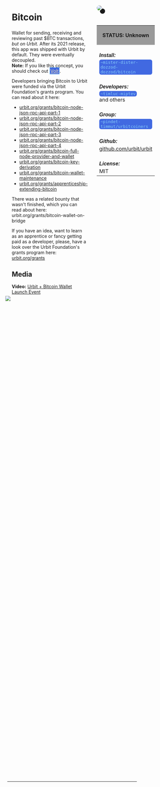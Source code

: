 <style>
	/* %wiki restyling */
.page a{display: inline-block;color: white;border: 1px solid black;margin-right: 6px;padding: 5px;background-color:#3366cc;border-radius:7px;}#page-title{display:none;}.sidebar{margin-right:-20px;padding-top:180px;background-image: url("https://i.imgur.com/enNS7bT.png");background-repeat:no-repeat;background-position-x:53%}#global-menu{border:2px solid cadetblue;}#global-menu a{display:block;margin-bottom:6px;}h1{font-size:2em;margin-top:0em}footer{text-align:left}
	/* Tooltip */
.tooltip {position: relative;display: inline-block;border-bottom: 1px dotted black;}
.tooltip .tooltiptext {visibility: hidden;width: 120px;background-color: black;color: #fff;text-align: center;padding: 5px 0;border-radius: 6px;
position: absolute;z-index: 1;}
.tooltip:hover .tooltiptext {visibility: visible;}
.logo {margin-top:-20px;margin-bottom:30px;margin-left:0px;box-shadow: 10px 10px;border-radius:30px;}
	/* Flexbox */
* {box-sizing: border-box;} body {margin: 0;} #main {display: flex;min-height: calc(100vh - 40vh);} #main > article {flex: 1;} #main > nav, #main > aside {flex: 0 0 20vw;} #main > nav {order: -1;} header{padding: 0em;} footer, article, nav, aside {padding: 1em;}
	/* Urmanac */
.urlink{display:inline-block;padding:1px 4px 1px 4px;font-family:monospace;color:LightSkyBlue; background:RoyalBlue;border-radius:6px;} .wlink{background-color: royalblue;border-radius: 0px;padding: 2px 2px 1px 2px;border: solid 1px lightskyblue;color: wheat;} .xlink{background-color: rgba(130, 130, 130, 20%);border-radius: 0px;padding: 2px 2px 1px 2px;border: solid 1px lightskyblue;color: black;} h5{margin-bottom:-1em;font-family:sans-serif}
img {max-width:100%;} .avator {border-radius:100px;width:48px;margin-right: 15px;} .tweet-wrap {max-width:490px;background: #fff;margin: 0 auto;margin-top: 50px;border-radius:3px;padding: 20px 30px 20px 10px;border-bottom: 1px solid #e6ecf0;border-top: 1px solid #e6ecf0;}.tweet-header {display: flex;align-items:flex-start;font-size:14px;}
.tweet-header-info {font-weight:bold;} .tweet-header-info span {color:#657786;font-weight:normal;margin-left: 5px;} .tweet-header-info p {font-weight:normal;margin-top: 5px;} .tweet-img-wrap {padding-left: 60px;}
</style>
<link href="https://fonts.googleapis.com/css?family=Asap" rel="stylesheet">
<link href="https://fonts.googleapis.com/css?family=Roboto" rel="stylesheet">



<div id="main"><article>

# Bitcoin

Wallet for sending, receiving and reviewing past $BTC transactions, *but on Urbit.*  After its 2021 release, this app was shipped with Urbit by default. They were eventually decoupled.<br>
**Note:** If you like this concept, you should check out <a class="wlink" href="/wiki/~/p/~bordex-ripdur/urmanac/volt">Volt</a>.

Developers bringing Bitcoin to Urbit were funded via the Urbit Foundation's grants program. You can read about it here:
- [urbit.org/grants/bitcoin-node-json-rpc-api-part-1](https://urbit.org/grants/bitcoin-node-json-rpc-api-part-1)
- [urbit.org/grants/bitcoin-node-json-rpc-api-part-2](https://urbit.org/grants/bitcoin-node-json-rpc-api-part-2)
- [urbit.org/grants/bitcoin-node-json-rpc-api-part-3](https://urbit.org/grants/bitcoin-node-json-rpc-api-part-3)
- [urbit.org/grants/bitcoin-node-json-rpc-api-part-4](https://urbit.org/grants/bitcoin-node-json-rpc-api-part-4)
- [urbit.org/grants/bitcoin-full-node-provider-and-wallet](https://urbit.org/grants/bitcoin-full-node-provider-and-wallet)
- [urbit.org/grants/bitcoin-key-derivation](https://urbit.org/grants/bitcoin-key-derivation)
- [urbit.org/grants/bitcoin-wallet-maintenance](https://urbit.org/grants/bitcoin-wallet-maintenance)
- [urbit.org/grants/apprenticeship-extending-bitcoin](https://urbit.org/grants/apprenticeship-extending-bitcoin)

There was a related bounty that wasn't finished, which you can read about here: urbit.org/grants/bitcoin-wallet-on-bridge

If you have an idea, want to learn as an apprentice or fancy getting paid as a developer, please, have a look over the Urbit Foundation's grants program here: [urbit.org/grants](https://urbit.org/grants)

## Media

<b>Video:</b> <a href="https://www.youtube.com/watch?v=_aRnfacZPto">Urbit + Bitcoin Wallet Launch Event</a>

<img src="https://i.imgur.com/bXkOQRF.png" style="margin-left:-20px;margin-top:-10px;max-width:320px">

</article><aside>

<img src="https://i.imgur.com/vYf7hoY.png" class="logo">

<table style="width:100%">
  <tr><th style="background-color:#999999">

STATUS: Unknown

</th></tr>
  <tr><td>
	<h5>  Install: </h5><br><span class="urlink"> ~mister-dister-dozzod-dozzod/bitcoin </span>
  </td></tr>

  <tr><td>
	<h5>   Developers: </h5><br><span class="urlink"> ~timluc-miptev </span><br>and others
  </td></tr>

  <tr><td>
	<h5>  Group: </h5><br><span class="urlink"> ~pindet-timmut/urbitcoiners </span>
  </td></tr>

  <tr><td>
	<h5>  Github: </h5><br> <a href="https://github.com/urbit/urbit">github.com/urbit/urbit</a>
  </td></tr>

  <tr><td>
	<h5>  License: </h5><br> MIT
  </td></tr>

</table> 

</aside></div>

---------------------------------

